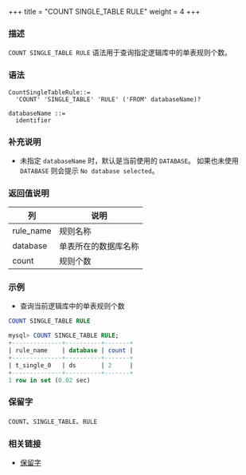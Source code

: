+++
title = "COUNT SINGLE_TABLE RULE"
weight = 4
+++

### 描述

`COUNT SINGLE_TABLE RULE` 语法用于查询指定逻辑库中的单表规则个数。

### 语法

```
CountSingleTableRule::=
  'COUNT' 'SINGLE_TABLE' 'RULE' ('FROM' databaseName)?
  
databaseName ::=
  identifier
```

### 补充说明

- 未指定 `databaseName` 时，默认是当前使用的 `DATABASE`。 如果也未使用 `DATABASE` 则会提示 `No database selected`。

### 返回值说明

| 列        | 说明                 |
|-----------|---------------------|
| rule_name | 规则名称              |
| database  | 单表所在的数据库名称    |
| count     | 规则个数              |

### 示例

- 查询当前逻辑库中的单表规则个数

```sql
COUNT SINGLE_TABLE RULE
```

```sql
mysql> COUNT SINGLE_TABLE RULE;
+--------------+----------+-------+
| rule_name    | database | count |
+--------------+----------+-------+
| t_single_0   | ds       | 2     |
+--------------+----------+-------+
1 row in set (0.02 sec)
```

### 保留字

`COUNT`、`SINGLE_TABLE`、`RULE`

### 相关链接

- [保留字](/cn/reference/distsql/syntax/reserved-word/)

